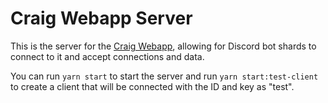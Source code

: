 # Craig Webapp Server

This is the server for the [Craig Webapp](https://github.com/CraigChat/webapp), allowing for Discord bot shards to connect to it and accept connections and data.

You can run `yarn start` to start the server and run `yarn start:test-client` to create a client that will be connected with the ID and key as "test".

